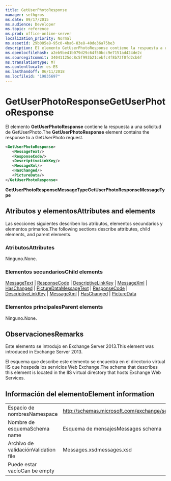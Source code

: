 ```yaml
---
title: GetUserPhotoResponse
manager: sethgros
ms.date: 09/17/2015
ms.audience: Developer
ms.topic: reference
ms.prod: office-online-server
localization_priority: Normal
ms.assetid: 29b085e8-95c0-4ba6-83e8-40de36a75be3
description: El elemento GetUserPhotoResponse contiene la respuesta a una solicitud de GetUserPhoto.
ms.openlocfilehash: a2eb9be41b079d29c64f50bcc9e7151ad424de2c
ms.sourcegitcommit: 34041125dc8c5f993b21cebfc4f8b72f0fd2cb6f
ms.translationtype: MT
ms.contentlocale: es-ES
ms.lasthandoff: 06/11/2018
ms.locfileid: "19835697"
---
```

# <a name="getuserphotoresponse"></a><span data-ttu-id="a13da-103">GetUserPhotoResponse</span><span class="sxs-lookup"><span data-stu-id="a13da-103">GetUserPhotoResponse</span></span>

<span data-ttu-id="a13da-104">El elemento **GetUserPhotoResponse** contiene la respuesta a una solicitud de GetUserPhoto.</span><span class="sxs-lookup"><span data-stu-id="a13da-104">The **GetUserPhotoResponse** element contains the response to a GetUserPhoto request.</span></span> 
  
```XML
<GetUserPhotoResponse>
   <MessageText/>
   <ResponseCode/>
   <DescriptiveLinkKey/>
   <MessageXml/>
   <HasChanged/>
   <PictureData/>
</GetUserPhotoResponse>
```

 <span data-ttu-id="a13da-105">**GetUserPhotoResponseMessageType**</span><span class="sxs-lookup"><span data-stu-id="a13da-105">**GetUserPhotoResponseMessageType**</span></span>
## <a name="attributes-and-elements"></a><span data-ttu-id="a13da-106">Atributos y elementos</span><span class="sxs-lookup"><span data-stu-id="a13da-106">Attributes and elements</span></span>

<span data-ttu-id="a13da-107">Las secciones siguientes describen los atributos, elementos secundarios y elementos primarios.</span><span class="sxs-lookup"><span data-stu-id="a13da-107">The following sections describe attributes, child elements, and parent elements.</span></span>
  
### <a name="attributes"></a><span data-ttu-id="a13da-108">Atributos</span><span class="sxs-lookup"><span data-stu-id="a13da-108">Attributes</span></span>

<span data-ttu-id="a13da-109">Ninguno.</span><span class="sxs-lookup"><span data-stu-id="a13da-109">None.</span></span>
  
### <a name="child-elements"></a><span data-ttu-id="a13da-110">Elementos secundarios</span><span class="sxs-lookup"><span data-stu-id="a13da-110">Child elements</span></span>

<span data-ttu-id="a13da-111">[MessageText](messagetext.md) | [ResponseCode](responsecode.md) | [DescriptiveLinkKey](descriptivelinkkey.md) | [MessageXml](messagexml.md) | [HasChanged](haschanged.md) | [PictureData](picturedata.md)</span><span class="sxs-lookup"><span data-stu-id="a13da-111">[MessageText](messagetext.md) | [ResponseCode](responsecode.md) | [DescriptiveLinkKey](descriptivelinkkey.md) | [MessageXml](messagexml.md) | [HasChanged](haschanged.md) | [PictureData](picturedata.md)</span></span>
  
### <a name="parent-elements"></a><span data-ttu-id="a13da-112">Elementos principales</span><span class="sxs-lookup"><span data-stu-id="a13da-112">Parent elements</span></span>

<span data-ttu-id="a13da-113">Ninguno.</span><span class="sxs-lookup"><span data-stu-id="a13da-113">None.</span></span>
  
## <a name="remarks"></a><span data-ttu-id="a13da-114">Observaciones</span><span class="sxs-lookup"><span data-stu-id="a13da-114">Remarks</span></span>

<span data-ttu-id="a13da-115">Este elemento se introdujo en Exchange Server 2013.</span><span class="sxs-lookup"><span data-stu-id="a13da-115">This element was introduced in Exchange Server 2013.</span></span>
  
<span data-ttu-id="a13da-116">El esquema que describe este elemento se encuentra en el directorio virtual IIS que hospeda los servicios Web Exchange.</span><span class="sxs-lookup"><span data-stu-id="a13da-116">The schema that describes this element is located in the IIS virtual directory that hosts Exchange Web Services.</span></span>
  
## <a name="element-information"></a><span data-ttu-id="a13da-117">Información del elemento</span><span class="sxs-lookup"><span data-stu-id="a13da-117">Element information</span></span>

|||
|:-----|:-----|
|<span data-ttu-id="a13da-118">Espacio de nombres</span><span class="sxs-lookup"><span data-stu-id="a13da-118">Namespace</span></span>  <br/> |http://schemas.microsoft.com/exchange/services/2006/messages  <br/> |
|<span data-ttu-id="a13da-119">Nombre de esquema</span><span class="sxs-lookup"><span data-stu-id="a13da-119">Schema name</span></span>  <br/> |<span data-ttu-id="a13da-120">Esquema de mensajes</span><span class="sxs-lookup"><span data-stu-id="a13da-120">Messages schema</span></span>  <br/> |
|<span data-ttu-id="a13da-121">Archivo de validación</span><span class="sxs-lookup"><span data-stu-id="a13da-121">Validation file</span></span>  <br/> |<span data-ttu-id="a13da-122">Messages.xsd</span><span class="sxs-lookup"><span data-stu-id="a13da-122">messages.xsd</span></span>  <br/> |
|<span data-ttu-id="a13da-123">Puede estar vacío</span><span class="sxs-lookup"><span data-stu-id="a13da-123">Can be empty</span></span>  <br/> ||
   

